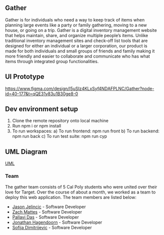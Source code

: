 ## Gather

Gather is for individuals who need a way to keep track of items when planning large events like a party or family gathering, moving to a new house, or going on a trip. Gather is a digital inventory management website that helps maintain, share, and organize multiple people’s items. Unlike traditional inventory management sites and check-off list tools that are designed for either an individual or a larger corporation, our product is made for both individuals and small groups of friends and family making it more friendly and easier to collaborate and communicate who has what items through integrated group functionalities.

## UI Prototype

https://www.figma.com/design/I5uSIz4KLxSyf4NDAFPLNC/Gather?node-id=40-177&t=qQE31y83u1B30ge8-0

## Dev environment setup

1. Clone the remote repository onto local machine
2. Run npm i or npm install
3. To run workspaces:
   a) To run frontend: npm run front
   b) To run backend: npm run back
   c) To run test suite: npm run cyp

## UML Diagram

[UML](docs/uml.md)

### Team

The gather team consists of 5 Cal Poly students who were united over their love for Target. Over the course of about a month, we worked as a team to deploy this web application. The team members are listed below:

- [Jason Jelincic](https://www.linkedin.com/in/jasonjelincic/) - Software Developer
- [Zach Mattes](https://www.linkedin.com/in/zachmattes/) - Software Developer
- [Pallavi Das](https://www.linkedin.com/in/palldas/) - Software Developer
- [Jonathan Hagendoorn](https://www.linkedin.com/in/jonathan-t-hagendoorn/) - Software Developer
- [Sofija Dimitrijevic](https://www.linkedin.com/in/sofija-dimitrijevic-903920255/) - Software Developer
